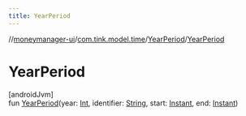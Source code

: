 ```yaml
---
title: YearPeriod
---
```

//[moneymanager-ui](../../../index.html)/[com.tink.model.time](../index.html)/[YearPeriod](index.html)/[YearPeriod](-year-period.html)



# YearPeriod



[androidJvm]\
fun [YearPeriod](-year-period.html)(year: [Int](https://kotlinlang.org/api/latest/jvm/stdlib/kotlin/-int/index.html), identifier: [String](https://kotlinlang.org/api/latest/jvm/stdlib/kotlin/-string/index.html), start: [Instant](https://developer.android.com/reference/kotlin/java/time/Instant.html), end: [Instant](https://developer.android.com/reference/kotlin/java/time/Instant.html))




